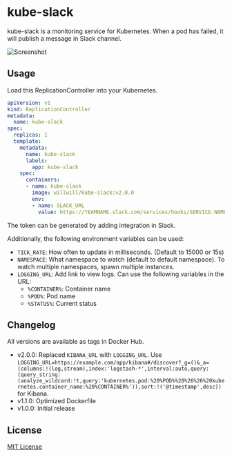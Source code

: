 # kube-slack

kube-slack is a monitoring service for Kubernetes. When a pod has failed,
it will publish a message in Slack channel.

![Screenshot](http://i.imgur.com/em62l25.png)

## Usage

Load this ReplicationController into your Kubernetes.

```yml
apiVersion: v1
kind: ReplicationController
metadata:
  name: kube-slack
spec:
  replicas: 1
  template:
    metadata:
      name: kube-slack
      labels:
        app: kube-slack
    spec:
      containers:
      - name: kube-slack
        image: willwill/kube-slack:v2.0.0
        env:
        - name: SLACK_URL
          value: https://TEAMNAME.slack.com/services/hooks/SERVICE-NAME?token=TOKEN
```

The token can be generated by adding integration in Slack.

Additionally, the following environment variables can be used:

- `TICK_RATE`: How often to update in milliseconds. (Default to 15000 or 15s)
- `NAMESPACE`: What namespace to watch (default to default namespace). To watch multiple namespaces, spawn multiple instances.
- `LOGGING_URL`: Add link to view logs. Can use the following variables in the URL:
  - `%CONTAINER%`: Container name
  - `%POD%`: Pod name
  - `%STATUS%`: Current status

## Changelog

All versions are available as tags in Docker Hub.

- v2.0.0: Replaced `KIBANA_URL` with `LOGGING_URL`. Use `LOGGING_URL=https://example.com/app/kibana#/discover?_g=()&_a=(columns:!(log,stream),index:'logstash-*',interval:auto,query:(query_string:(analyze_wildcard:!t,query:'kubernetes.pod:%20%POD%%20%26%26%20kubernetes.container_name:%20%CONTAINER%')),sort:!('@timestamp',desc))` for Kibana.
- v1.1.0: Optimized Dockerfile
- v1.0.0: Initial release

## License

[MIT License](LICENSE)
